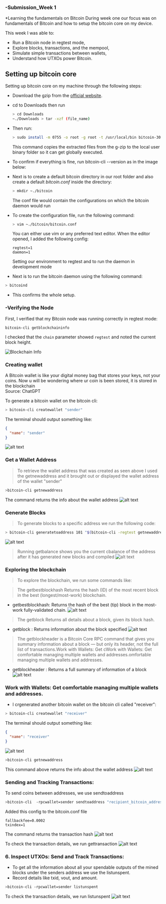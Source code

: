 ### -Submission_Week 1 
*Learning the fundamentals on Bitcoin
During week one our focus was on fundamentals of Bitcoin and how to setup the bitcoin core on my device.

This week I was able to:

- Run a Bitcoin node in regtest mode,
- Explore blocks, transactions, and the mempool,
- Simulate simple transactions between wallets,
- Understand how UTXOs power Bitcoin.


## Setting up bitcoin core

Setting up bitcoin core on my machine through the following steps:

- Download the gzip from the [official website](https://bitcoincore.org/en/download/).
- cd to Downloads then run
  ```bash
  > cd Downloads
  ~./Downloads > tar -xzf (file_name)
  ```
- Then run:
  ```bash
  > sudo install -m 0755 -o root -g root -t /usr/local/bin bitcoin-30.1/bin/*
  ```
  This command copies the extracted files from the g-zip to the local user binary folder so it can get globally executed.
- To confirm if everything is fine, run bitcoin-cli --version as in the image below:
- Next is to create a default bitcoin directory in our root folder and also create a default _bitcoin.conf_ inside the directory:

  ```bash
  > mkdir ~./bitcoin
  ```

  The conf file would contain the configurations on which the bitcoin daemon would run

- To create the configuration file, run the following command:

  ```bash
  > vim ~./bitcoin/bitcoin.conf
  ```

  You can either use vim or any preferred text editor.
  When the editor opened, I added the following config:

  ```text
  regtest=1
  daemon=1
  ```

  Setting our environment to regtest and to run the daemon in development mode

- Next is to run the bitcoin daemon using the following command:

```bash
> bitcoind
```
- This confirms the whole setup.
### -Verifying the Node

First, I verified that my Bitcoin node was running correctly in regtest mode:

```
bitcoin-cli getblockchaininfo
```

I checked that the `chain` parameter showed `regtest` and noted the current block height.

![Blockchain Info](my-image-1.png)

### Creating wallet

A Bitcoin wallet is like your digital money bag that stores your keys, not your coins. Now u will be wondering where ur coin is been stored, it is stored in the blockchain <br > Source: ChatGPT

To generate a bitcoin wallet on the bitcoin cli:

```bash
> bitcoin-cli createwallet "sender"
```

The terminal should output something like:

```json
{
  "name": "sender"
}
```
![alt text](my-image-2.png)

### Get a Wallet Address

>To retrieve the wallet address that was created as seen above I used the getnewaddress and it brought out or displayed the wallet address of the wallet "sender"

```bash
>bitcoin-cli getnewaddress
```
The command returns the info about the wallet address
![alt text](my-image-3.png)

### Generate Blocks

> To generate blocks to a specific address we run the following code:
```bash
> bitcoin-cli generatetoaddress 101 "$(bitcoin-cli -regtest getnewaddress)"on the bitcoin cl
```

![alt text](my-image-3.png)

> Running getbalance shows you the current cbalance of the address after it has generated new blocks and compiled
![alt text](my-image-4.png)

### Exploring the blockchain
> To explore the blockchain, we run some commands like:

> The getbestblockhash Returns the hash (ID) of the most recent block in the best (longest/most-work) blockchain.

- getbestblockhash:
  Returns the hash of the best (tip) block in the most-work fully-validated chain.
  ![alt text](my-image-5.png)

>The getblock Returns all details about a block, given its block hash.

- getblock <blockhash>:
Returns information about the block specified
![alt text](my-image-5.png)

>The getblockheader is a Bitcoin Core RPC command that gives you summary information about a block — but only its header, not the full list of transactions.Work with Wallets: Get cWork with Wallets: Get comfortable managing multiple wallets and addresses.omfortable managing multiple wallets and addresses.

- getblockheader <blockhash>:
Returns a full summary of information of a block
![alt text](my-image-6.png)

### Work with Wallets: Get comfortable managing multiple wallets and addresses.
- I crgenerated another bitcoin wallet on the bitcoin cli called "receiver":

```bash
> bitcoin-cli createwallet "receiver"
```

The terminal should output something like:

```json
{
  "name": "receiver"
}
```
![alt text](my-image-7.png)

```bash
>bitcoin-cli getnewaddress
```
This command  above returns the info about the wallet address
![alt text](my-image-7.png)

### Sending and Tracking Transactions:

To send coins between addresses, we use sendtoaddress

```bash
>bitcoin-cli  -rpcwallet=sender sendtoaddress "recipient_bitcoin_address" amount "optional_comment"
```
Added this config to the bitcoin.conf file

```text
fallbackfee=0.0002
txindex=1
```
The command returns the transaction hash
![alt text](my-image-7.png)

To check the transaction details, we run gettransaction
![alt text](my-image-7.png)

### 6. Inspect UTXOs: Send and Track Transactions: 
- To get all the information about all your spendable outputs of the mined blocks under the senders address we use the listunspent.
- Record details like txid, vout, and amount.

```bash
>bitcoin-cli -rpcwallet=sender listunspent
```

To check the transaction details, we run listunspent
![alt text](my-image-8.png)




